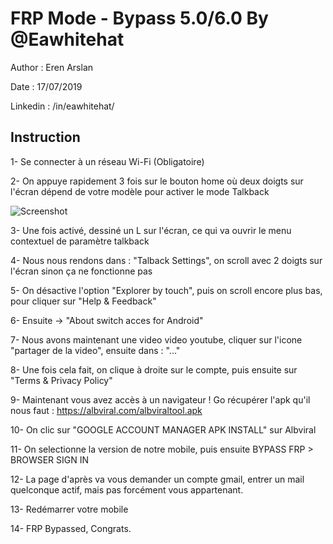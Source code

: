 # FRP Mode - Bypass 5.0/6.0 By @Eawhitehat

Author : Eren Arslan

Date : 17/07/2019

Linkedin : /in/eawhitehat/

## Instruction

1- Se connecter à un réseau Wi-Fi (Obligatoire)

2- On appuye rapidement 3 fois sur le bouton home où deux doigts sur l'écran dépend de votre modèle pour activer le mode Talkback 

![Screenshot](https://images.static-cdn.download/fb196d544d2b4aa7e1367724e4ae6cc51d5898f5/68747470733a2f2f69322e77702e636f6d2f616c62766972616c2e636f6d2f77702d636f6e74656e742f75706c6f6164732f323031382f30342f6d617872657364656661756c742e6a70673f726573697a653d3633362532433331302673736c3d31)

3- Une fois activé, dessiné un L sur l'écran, ce qui va ouvrir le menu contextuel de paramètre talkback

4- Nous nous rendons dans : "Talback Settings", on scroll avec 2 doigts sur l'écran sinon ça ne fonctionne pas

5- On désactive l'option "Explorer by touch", puis on scroll encore plus bas, pour cliquer sur "Help & Feedback"

6- Ensuite -> "About switch acces for Android"

7- Nous avons maintenant une video video youtube, cliquer sur l'icone "partager de la video", ensuite dans : "..."

8- Une fois cela fait, on clique à droite sur le compte, puis ensuite sur "Terms & Privacy Policy"

9- Maintenant vous avez accès à un navigateur ! Go récupérer l'apk qu'il nous faut : https://albviral.com/albviraltool.apk

10- On clic sur "GOOGLE ACCOUNT MANAGER APK INSTALL" sur Albviral

11- On selectionne la version de notre mobile, puis ensuite BYPASS FRP > BROWSER SIGN IN

12- La page d'après va vous demander un compte gmail, entrer un mail quelconque actif, mais pas forcément vous appartenant.

13- Redémarrer votre mobile

14- FRP Bypassed, Congrats.
